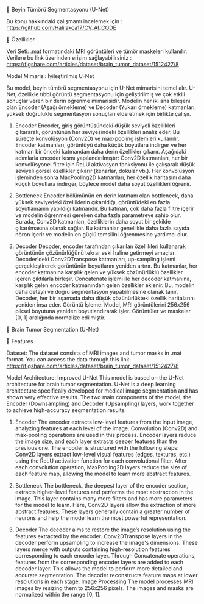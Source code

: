 🧠 Beyin Tümörü Segmentasyonu (U-Net) 

Bu konu hakkındaki çalışmamı incelemek için : https://github.com/Halilakca17/CV_AI_CODE

📌 Özellikler

Veri Seti: .mat formatındaki MRI görüntüleri ve tümör maskeleri kullanılır. Verilere bu link üzerinden erişim sağlayabilirsiniz  : https://figshare.com/articles/dataset/brain_tumor_dataset/1512427/8

Model Mimarisi: İyileştirilmiş U-Net

Bu model, beyin tümörü segmentasyonu için U-Net mimarisini temel alır. U-Net, özellikle tıbbi görüntü segmentasyonu için geliştirilmiş ve çok etkili sonuçlar veren bir derin öğrenme mimarisidir. Modelin her iki ana bileşeni olan Encoder (Aşağı örnekleme) ve Decoder (Yukarı örnekleme) katmanları, yüksek doğruluklu segmentasyon sonuçları elde etmek için birlikte çalışır.

1. Encoder 
Encoder, giriş görüntüsündeki düşük seviyeli özellikleri çıkararak, görüntünün her seviyesindeki özellikleri analiz eder. Bu süreçte konvolüsyon (Conv2D) ve max-pooling işlemleri kullanılır. Encoder katmanları, görüntüyü daha küçük boyutlara indirger ve her katman bir önceki katmandan daha derin özellikler çıkarır. Aşağıdaki adımlarla encoder kısmı yapılandırılmıştır:
Conv2D katmanları, her bir konvolüsyonel filtre için ReLU aktivasyon fonksiyonu ile çalışarak düşük seviyeli görsel özellikler çıkarır (kenarlar, dokular vb.).
Her konvolüsyon işleminden sonra MaxPooling2D katmanları, her özellik haritasını daha küçük boyutlara indirger, böylece model daha soyut özellikleri öğrenir.

3. Bottleneck 
Encoder bölümünün en derin katmanı olan bottleneck, daha yüksek seviyedeki özelliklerin çıkarıldığı, görüntüdeki en fazla soyutlamanın yapıldığı katmandır. Bu katman, çok daha fazla filtre içerir ve modelin öğrenmesi gereken daha fazla parametreye sahip olur.
Burada, Conv2D katmanları, özelliklerin daha soyut bir şekilde çıkarılmasına olanak sağlar. Bu katmanlar genellikle daha fazla sayıda nöron içerir ve modelin en güçlü temsilini öğrenmesine yardımcı olur.

5. Decoder 
Decoder, encoder tarafından çıkarılan özellikleri kullanarak görüntünün çözünürlüğünü tekrar eski haline getirmeyi amaçlar. Decoder'deki Conv2DTranspose katmanları, up-sampling işlemi gerçekleştirerek görüntünün boyutlarını yeniden artırır. Bu katmanlar, her encoder katmanına karşılık gelen ve yüksek çözünürlüklü özellikler içeren çıktılarla birleşir.
Concatenate işlemi ile her decoder katmanına, karşılık gelen encoder katmanından gelen özellikler eklenir. Bu, modelin daha detaylı ve doğru segmentasyon yapabilmesine olanak tanır.
Decoder, her bir aşamada daha düşük çözünürlükteki özellik haritalarını yeniden inşa eder.
Görüntü İşleme: Model, MRI görüntülerini 256x256 piksel boyutuna yeniden boyutlandırarak işler. Görüntüler ve maskeler [0, 1] aralığında normalize edilmiştir.


🧠 Brain Tumor Segmentation (U-Net)

📌 Features

Dataset: The dataset consists of MRI images and tumor masks in .mat format. You can access the data through this link: https://figshare.com/articles/dataset/brain_tumor_dataset/1512427/8

Model Architecture: Improved U-Net
This model is based on the U-Net architecture for brain tumor segmentation. U-Net is a deep learning architecture specifically developed for medical image segmentation and has shown very effective results. The two main components of the 
model, the Encoder (Downsampling) and Decoder (Upsampling) layers, work together to achieve high-accuracy segmentation results.

1. Encoder
The encoder extracts low-level features from the input image, analyzing features at each level of the image. Convolution (Conv2D) and max-pooling operations are used in this process. Encoder layers reduce the image size, and each layer extracts deeper features than the previous one. The encoder is structured with the following steps:
Conv2D layers extract low-level visual features (edges, textures, etc.) using the ReLU activation function for each convolutional filter.
After each convolution operation, MaxPooling2D layers reduce the size of each feature map, allowing the model to learn more abstract features.

3. Bottleneck
The bottleneck, the deepest layer of the encoder section, extracts higher-level features and performs the most abstraction in the image. This layer contains many more filters and has more parameters for the model to learn.
Here, Conv2D layers allow the extraction of more abstract features. These layers generally contain a greater number of neurons and help the model learn the most powerful representation.

5. Decoder
The decoder aims to restore the image’s resolution using the features extracted by the encoder. Conv2DTranspose layers in the decoder perform upsampling to increase the image's dimensions. These layers merge with outputs containing high-resolution features corresponding to each encoder layer.
Through Concatenate operations, features from the corresponding encoder layers are added to each decoder layer. This allows the model to perform more detailed and accurate segmentation.
The decoder reconstructs feature maps at lower resolutions in each stage.
Image Processing
The model processes MRI images by resizing them to 256x256 pixels. The images and masks are normalized within the range [0, 1].
